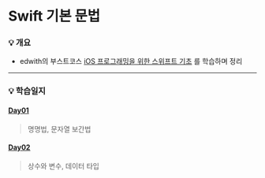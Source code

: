 # Swift 기본 문법
### :bulb: 개요
- edwith의 부스트코스 [iOS 프로그래밍을 위한 스위프트 기초](https://www.edwith.org/boostcamp_ios/joinLectures/38564)
를 학습하며 정리 
---
### :bulb: 학습일지
#### [Day01](./day01)
  > 명명법, 문자열 보간법  
#### [Day02](./day02)
  > 상수와 변수, 데이터 타입
